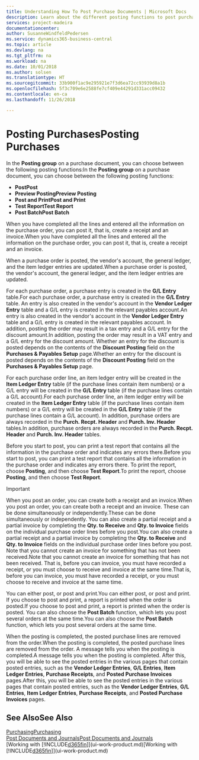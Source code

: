 ```yaml
---
title: Understanding How To Post Purchase Documents | Microsoft Docs
description: Learn about the different posting functions to post purchase documents.
services: project-madeira
documentationcenter: 
author: SusanneWindfeldPedersen
ms.service: dynamics365-business-central
ms.topic: article
ms.devlang: na
ms.tgt_pltfrm: na
ms.workload: na
ms.date: 10/01/2018
ms.author: solsen
ms.translationtype: HT
ms.sourcegitcommit: 33b900f1ac9e295921e7f3d6ea72cc93939d8a1b
ms.openlocfilehash: 5f3c709e6e2588fe7cf409e44291d331acc09432
ms.contentlocale: en-ca
ms.lasthandoff: 11/26/2018

---
```

# <a name="posting-purchases"></a><span data-ttu-id="913b6-103">Posting Purchases</span><span class="sxs-lookup"><span data-stu-id="913b6-103">Posting Purchases</span></span>
<span data-ttu-id="913b6-104">In the **Posting group** on a purchase document, you can choose between the following posting functions:</span><span class="sxs-lookup"><span data-stu-id="913b6-104">In the **Posting group** on a purchase document, you can choose between the following posting functions:</span></span>

* <span data-ttu-id="913b6-105">**Post**</span><span class="sxs-lookup"><span data-stu-id="913b6-105">**Post**</span></span>
* <span data-ttu-id="913b6-106">**Preview Posting**</span><span class="sxs-lookup"><span data-stu-id="913b6-106">**Preview Posting**</span></span>
* <span data-ttu-id="913b6-107">**Post and Print**</span><span class="sxs-lookup"><span data-stu-id="913b6-107">**Post and Print**</span></span>
* <span data-ttu-id="913b6-108">**Test Report**</span><span class="sxs-lookup"><span data-stu-id="913b6-108">**Test Report**</span></span>
* <span data-ttu-id="913b6-109">**Post Batch**</span><span class="sxs-lookup"><span data-stu-id="913b6-109">**Post Batch**</span></span>

<span data-ttu-id="913b6-110">When you have completed all the lines and entered all the information on the purchase order, you can post it, that is, create a receipt and an invoice.</span><span class="sxs-lookup"><span data-stu-id="913b6-110">When you have completed all the lines and entered all the information on the purchase order, you can post it, that is, create a receipt and an invoice.</span></span>

<span data-ttu-id="913b6-111">When a purchase order is posted, the vendor's account, the general ledger, and the item ledger entries are updated.</span><span class="sxs-lookup"><span data-stu-id="913b6-111">When a purchase order is posted, the vendor's account, the general ledger, and the item ledger entries are updated.</span></span>

<span data-ttu-id="913b6-112">For each purchase order, a purchase entry is created in the **G/L Entry** table.</span><span class="sxs-lookup"><span data-stu-id="913b6-112">For each purchase order, a purchase entry is created in the **G/L Entry** table.</span></span> <span data-ttu-id="913b6-113">An entry is also created in the vendor's account in the **Vendor Ledger Entry** table and a G/L entry is created in the relevant payables account.</span><span class="sxs-lookup"><span data-stu-id="913b6-113">An entry is also created in the vendor's account in the **Vendor Ledger Entry** table and a G/L entry is created in the relevant payables account.</span></span> <span data-ttu-id="913b6-114">In addition, posting the order may result in a tax entry and a G/L entry for the discount amount.</span><span class="sxs-lookup"><span data-stu-id="913b6-114">In addition, posting the order may result in a VAT entry and a G/L entry for the discount amount.</span></span> <span data-ttu-id="913b6-115">Whether an entry for the discount is posted depends on the contents of the **Discount Posting** field on the **Purchases & Payables Setup** page.</span><span class="sxs-lookup"><span data-stu-id="913b6-115">Whether an entry for the discount is posted depends on the contents of the **Discount Posting** field on the **Purchases & Payables Setup** page.</span></span>

<span data-ttu-id="913b6-116">For each purchase order line, an item ledger entry will be created in the **Item Ledger Entry** table (if the purchase lines contain item numbers) or a G/L entry will be created in the **G/L Entry** table (if the purchase lines contain a G/L account).</span><span class="sxs-lookup"><span data-stu-id="913b6-116">For each purchase order line, an item ledger entry will be created in the **Item Ledger Entry** table (if the purchase lines contain item numbers) or a G/L entry will be created in the **G/L Entry** table (if the purchase lines contain a G/L account).</span></span> <span data-ttu-id="913b6-117">In addition, purchase orders are always recorded in the **Purch. Recpt. Header** and **Purch. Inv. Header** tables.</span><span class="sxs-lookup"><span data-stu-id="913b6-117">In addition, purchase orders are always recorded in the **Purch. Recpt. Header** and **Purch. Inv. Header** tables.</span></span>

<span data-ttu-id="913b6-118">Before you start to post, you can print a test report that contains all the information in the purchase order and indicates any errors there.</span><span class="sxs-lookup"><span data-stu-id="913b6-118">Before you start to post, you can print a test report that contains all the information in the purchase order and indicates any errors there.</span></span> <span data-ttu-id="913b6-119">To print the report, choose **Posting**, and then choose **Test Report**.</span><span class="sxs-lookup"><span data-stu-id="913b6-119">To print the report, choose **Posting**, and then choose **Test Report**.</span></span>

> [!IMPORTANT]  
>   <span data-ttu-id="913b6-120">When you post an order, you can create both a receipt and an invoice.</span><span class="sxs-lookup"><span data-stu-id="913b6-120">When you post an order, you can create both a receipt and an invoice.</span></span> <span data-ttu-id="913b6-121">These can be done simultaneously or independently.</span><span class="sxs-lookup"><span data-stu-id="913b6-121">These can be done simultaneously or independently.</span></span> <span data-ttu-id="913b6-122">You can also create a partial receipt and a partial invoice by completing the **Qty. to Receive** and **Qty. to Invoice** fields on the individual purchase order lines before you post.</span><span class="sxs-lookup"><span data-stu-id="913b6-122">You can also create a partial receipt and a partial invoice by completing the **Qty. to Receive** and **Qty. to Invoice** fields on the individual purchase order lines before you post.</span></span> <span data-ttu-id="913b6-123">Note that you cannot create an invoice for something that has not been received.</span><span class="sxs-lookup"><span data-stu-id="913b6-123">Note that you cannot create an invoice for something that has not been received.</span></span> <span data-ttu-id="913b6-124">That is, before you can invoice, you must have recorded a receipt, or you must choose to receive and invoice at the same time.</span><span class="sxs-lookup"><span data-stu-id="913b6-124">That is, before you can invoice, you must have recorded a receipt, or you must choose to receive and invoice at the same time.</span></span>

<span data-ttu-id="913b6-125">You can either post, or post and print.</span><span class="sxs-lookup"><span data-stu-id="913b6-125">You can either post, or post and print.</span></span> <span data-ttu-id="913b6-126">If you choose to post and print, a report is printed when the order is posted.</span><span class="sxs-lookup"><span data-stu-id="913b6-126">If you choose to post and print, a report is printed when the order is posted.</span></span> <span data-ttu-id="913b6-127">You can also choose the **Post Batch** function, which lets you post several orders at the same time.</span><span class="sxs-lookup"><span data-stu-id="913b6-127">You can also choose the **Post Batch** function, which lets you post several orders at the same time.</span></span>

<span data-ttu-id="913b6-128">When the posting is completed, the posted purchase lines are removed from the order.</span><span class="sxs-lookup"><span data-stu-id="913b6-128">When the posting is completed, the posted purchase lines are removed from the order.</span></span> <span data-ttu-id="913b6-129">A message tells you when the posting is completed.</span><span class="sxs-lookup"><span data-stu-id="913b6-129">A message tells you when the posting is completed.</span></span> <span data-ttu-id="913b6-130">After this, you will be able to see the posted entries in the various pages that contain posted entries, such as the **Vendor Ledger Entries**, **G/L Entries**, **Item Ledger Entries**, **Purchase Receipts**, and **Posted Purchase Invoices** pages.</span><span class="sxs-lookup"><span data-stu-id="913b6-130">After this, you will be able to see the posted entries in the various pages that contain posted entries, such as the **Vendor Ledger Entries**, **G/L Entries**, **Item Ledger Entries**, **Purchase Receipts**, and **Posted Purchase Invoices** pages.</span></span>

## <a name="see-also"></a><span data-ttu-id="913b6-131">See Also</span><span class="sxs-lookup"><span data-stu-id="913b6-131">See Also</span></span>
[<span data-ttu-id="913b6-132">Purchasing</span><span class="sxs-lookup"><span data-stu-id="913b6-132">Purchasing</span></span>](purchasing-manage-purchasing.md)  
[<span data-ttu-id="913b6-133">Post Documents and Journals</span><span class="sxs-lookup"><span data-stu-id="913b6-133">Post Documents and Journals</span></span>](ui-post-documents-journals.md)  
<span data-ttu-id="913b6-134">[Working with [!INCLUDE[d365fin](includes/d365fin_md.md)]](ui-work-product.md)</span><span class="sxs-lookup"><span data-stu-id="913b6-134">[Working with [!INCLUDE[d365fin](includes/d365fin_md.md)]](ui-work-product.md)</span></span>


